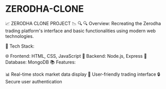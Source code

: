 # ZERODHA-CLONE
📈 ZERODHA CLONE PROJECT 📉 🔍
🔍 Overview: Recreating the Zerodha trading platform's interface and basic functionalities using modern web technologies.

🔧 Tech Stack:

🌐 Frontend: HTML, CSS, JavaScript
🚀 Backend: Node.js, Express
💾 Database: MongoDB
📚 Features:

📊 Real-time stock market data display
🧮 User-friendly trading interface
🔒 Secure user authentication
